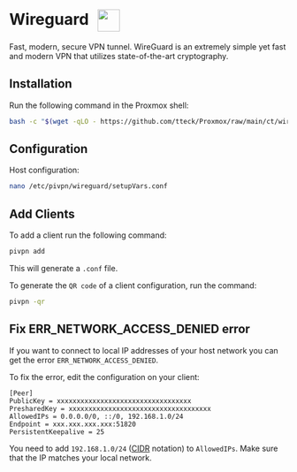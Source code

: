 # Wireguard <img src="/wireguard-icon.png" width="40" height="40" style="display:inline-block; vertical-align: middle; margin-left:10px;">

Fast, modern, secure VPN tunnel. WireGuard is an extremely simple yet fast and modern VPN that utilizes state-of-the-art cryptography.

## Installation

Run the following command in the Proxmox shell:
```bash
bash -c "$(wget -qLO - https://github.com/tteck/Proxmox/raw/main/ct/wireguard.sh)"
```

## Configuration

Host configuration:
```bash
nano /etc/pivpn/wireguard/setupVars.conf
```

## Add Clients
To add a client run the following command:
```bash
pivpn add
```
This will generate a <code>.conf</code> file.


To generate the <code>QR code</code> of a client configuration, run the command:
```bash
pivpn -qr
```

## Fix ERR_NETWORK_ACCESS_DENIED error
If you want to connect to local IP addresses of your host network you can get the error <code>ERR_NETWORK_ACCESS_DENIED</code>.

To fix the error, edit the configuration on your client:
```txt{4}
[Peer]
PublicKey = xxxxxxxxxxxxxxxxxxxxxxxxxxxxxxxxxx
PresharedKey = xxxxxxxxxxxxxxxxxxxxxxxxxxxxxxxxxxxx
AllowedIPs = 0.0.0.0/0, ::/0, 192.168.1.0/24
Endpoint = xxx.xxx.xxx.xxx:51820
PersistentKeepalive = 25
```
You need to add <code>192.168.1.0/24</code> (<a href="https://en.wikipedia.org/wiki/Classless_Inter-Domain_Routing" target="_blank" rel="noreferrer">CIDR</a> notation) to <code>AllowedIPs</code>. Make sure that the IP matches your local network.